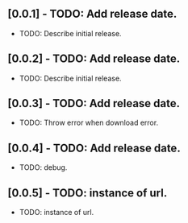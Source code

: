 ## [0.0.1] - TODO: Add release date.

* TODO: Describe initial release.

## [0.0.2] - TODO: Add release date.

* TODO: Describe initial release.

## [0.0.3] - TODO: Add release date.

* TODO: Throw error when download error.

## [0.0.4] - TODO: Add release date.

* TODO: debug.

## [0.0.5] - TODO: instance of url.

* TODO: instance of url.
